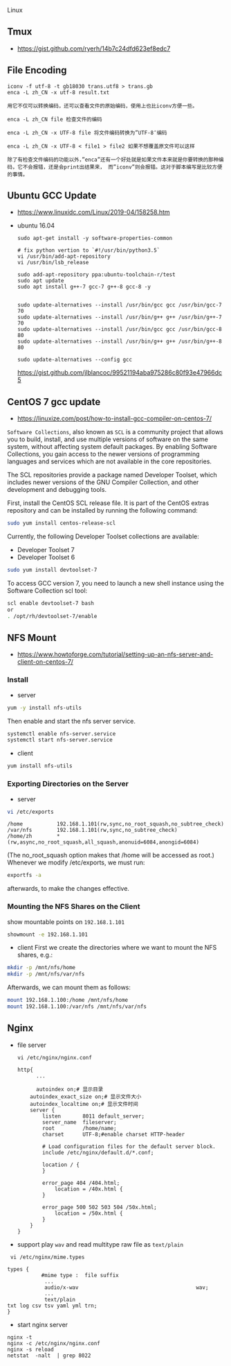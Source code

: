 Linux

## Tmux

* https://gist.github.com/ryerh/14b7c24dfd623ef8edc7

## File Encoding

```
iconv -f utf-8 -t gb18030 trans.utf8 > trans.gb
enca -L zh_CN -x utf-8 result.txt

用它不仅可以转换编码，还可以查看文件的原始编码，使用上也比iconv方便一些。

enca -L zh_CN file 检查文件的编码

enca -L zh_CN -x UTF-8 file 将文件编码转换为”UTF-8″编码

enca -L zh_CN -x UTF-8 < file1 > file2 如果不想覆盖原文件可以这样

除了有检查文件编码的功能以外，”enca”还有一个好处就是如果文件本来就是你要转换的那种编码，它不会报错，还是会print出结果来， 而”iconv”则会报错。这对于脚本编写是比较方便的事情。
```

## Ubuntu GCC Update

* https://www.linuxidc.com/Linux/2019-04/158258.htm

* ubuntu 16.04

  ```shell
  sudo apt-get install -y software-properties-common

  # fix python vertion to `#!/usr/bin/python3.5`
  vi /usr/bin/add-apt-repository
  vi /usr/bin/lsb_release

  sudo add-apt-repository ppa:ubuntu-toolchain-r/test
  sudo apt update
  sudo apt install g++-7 gcc-7 g++-8 gcc-8 -y


  sudo update-alternatives --install /usr/bin/gcc gcc /usr/bin/gcc-7 70
  sudo update-alternatives --install /usr/bin/g++ g++ /usr/bin/g++-7 70
  sudo update-alternatives --install /usr/bin/gcc gcc /usr/bin/gcc-8 80
  sudo update-alternatives --install /usr/bin/g++ g++ /usr/bin/g++-8 80

  sudo update-alternatives --config gcc
  ```

  https://gist.github.com/jlblancoc/99521194aba975286c80f93e47966dc5

## CentOS 7 gcc update

* https://linuxize.com/post/how-to-install-gcc-compiler-on-centos-7/

`Software Collections`, also known as `SCL` is a community project that allows you to build, install, and use multiple versions of software on the same system, without affecting system default packages.
By enabling Software Collections, you gain access to the newer versions of programming languages and services which are not available in the core repositories.

The SCL repositories provide a package named Developer Toolset, which includes newer versions of the GNU Compiler Collection, and other development and debugging tools.  

First, install the CentOS SCL release file. It is part of the CentOS extras repository and can be installed by running the following command:  
```bash
sudo yum install centos-release-scl
```

Currently, the following Developer Toolset collections are available:

- Developer Toolset 7
- Developer Toolset 6

```bash
sudo yum install devtoolset-7
```

To access GCC version 7, you need to launch a new shell instance using the Software Collection scl tool:
```bash
scl enable devtoolset-7 bash
or
. /opt/rh/devtoolset-7/enable
```


## NFS Mount
* https://www.howtoforge.com/tutorial/setting-up-an-nfs-server-and-client-on-centos-7/

### Install
- server
```bash
yum -y install nfs-utils
```
Then enable and start the nfs server service.  
```bash
systemctl enable nfs-server.service
systemctl start nfs-server.service
```

- client
```bash
yum install nfs-utils
```

### Exporting Directories on the Server
- server
```bash
vi /etc/exports
```
```text
/home           192.168.1.101(rw,sync,no_root_squash,no_subtree_check)
/var/nfs        192.168.1.101(rw,sync,no_subtree_check)
/home/zh        *(rw,async,no_root_squash,all_squash,anonuid=6084,anongid=6084)
```

(The no_root_squash option makes that /home will be accessed as root.)
Whenever we modify /etc/exports, we must run:
```bash
exportfs -a
```
afterwards, to make the changes effective.


### Mounting the NFS Shares on the Client

show mountable points on `192.168.1.101`
```bash
showmount -e 192.168.1.101
```

- client
First we create the directories where we want to mount the NFS shares, e.g.:
```bash
mkdir -p /mnt/nfs/home
mkdir -p /mnt/nfs/var/nfs
```
Afterwards, we can mount them as follows:
```bash
mount 192.168.1.100:/home /mnt/nfs/home
mount 192.168.1.100:/var/nfs /mnt/nfs/var/nfs
```


## Nginx
- file server

  ```
  vi /etc/nginx/nginx.conf
  ```

  ```
  http{
  		...

  		autoindex on;# 显示目录
      autoindex_exact_size on;# 显示文件大小
      autoindex_localtime on;# 显示文件时间
      server {
          listen       8011 default_server;
          server_name  fileserver;
          root         /home/name;
          charset      UTF-8;#enable charset HTTP-header

          # Load configuration files for the default server block.
          include /etc/nginx/default.d/*.conf;

          location / {
          }  

          error_page 404 /404.html;
              location = /40x.html {
          }  

          error_page 500 502 503 504 /50x.html;
              location = /50x.html {
          }  
      }  
  }
  ```
* support play `wav` and read multitype raw file as `text/plain`

```
 vi /etc/nginx/mime.types
```
```
types {
           #mime type :  file suffix
            ...
            audio/x-wav                                      wav;
            ...
            text/plain                                                                           txt log csv tsv yaml yml trn;
}
```

* start nginx server

```
nginx -t
nginx -c /etc/nginx/nginx.conf
nginx -s reload
netstat  -nalt  | grep 8022
```
